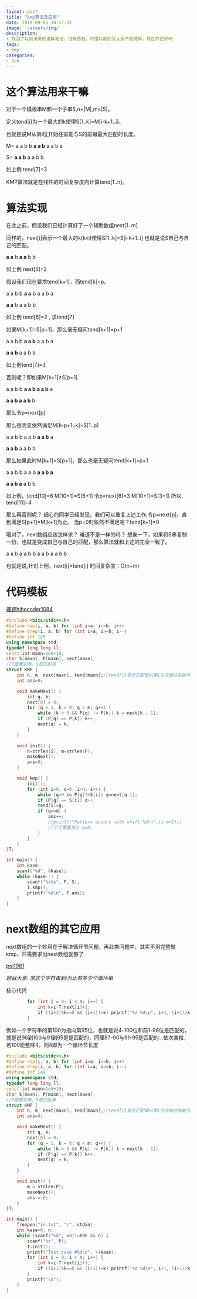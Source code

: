 ```yaml
---
layout: post
title: "kmp算法及应用"
date: 2018-09-05 10:57:32
image: '/assets/img/'
description:
- 找回了以前涛哥的讲解笔记，很有感触，可惜以前的我太弱不能理解，现在你还好吗
tags:
- kmp
categories:
- acm
---
```


# 这个算法用来干嘛
对于一个模板串M和一个子串S,n=|M|,m=|S|。

定义tend[i]为一个最大的k使得S[1..k]=M[i-k+1..i]。 

也就是说M从第i位开始往前能与S的前缀最大匹配的长度。

M= a a b b **a a b** a a b a

S= **a a b** a a b b

如上例 tend[7]=3

KMP算法就是在线性的时间复杂度内计算tend[1..n]。

# 算法实现
在此之前，假设我们已经计算好了一个辅助数组next[1..m] 

同样的，next[i]表示一个最大的k(k<i)使得S[1..k]=S[i-k+1..i] 
也就是说S自己与自己的匹配。

**a a** b **a a** b b

如上例 next[5]=2

假设我们现在要求tend[k+1]，而tend[k]=p。

a a b b **a a** b a a b a

**a a** b a a b b

如上例 tend[6]=2 , 求tend[7] 

如果M[k+1]=S[p+1]，那么毫无疑问tend[k+1]=p+1

a a b b **a a b** a a b a 

**a a b** a a b b

如上例tend[7]=3

否则呢？即如果M[k+1]≠S[p+1]

a a b b **a a b a a b** a 

**a a b a a b** b

那么令p=next[p] 

那么很明显依然满足M[k-p+1..k]=S[1..p]

a a b b a a b **a a b** a 

**a a b** a a b b

那么如果此时M[k+1]=S[p+1]，那么也毫无疑问tend[k+1]=p+1

a a b b a a b **a a b a**

**a a b a** a b b

如上例，tend[10]=6 M[10+1]≠S[6+1] 令p=next[6]=3 M[10+1]=S[3+1] 所以tend[11]=4

那么再否则呢？ 细心的同学已经发现，我们可以重复上述工作,令p=next[p]，直到满足S[p+1]=M[k+1]为止。 当p=0时依然不满足呢？tend[k+1]=0

哦对了，next数组应该怎样求？ 难道不是一样的吗？ 想象一下，如果将S串复制一份，也就是变成自己与自己的匹配，那么算法就和上述的完全一致了。

a a b a a b b
a a b a a b b

也就是说,针对上例，next[i]=tend[i] 
时间复杂度：O(n+m)

# 代码模板 

[裸题hihocoder1084](http://hihocoder.com/problemset/problem/1084)

```c++
#include <bits/stdc++.h>
#define rep(i, a, b) for (int i=a; i<=b; i++)
#define drep(i, a, b) for (int i=a; i>=b; i--)
#define inf 1e9
using namespace std;
typedef long long ll;
const int maxn=1e6+10;
char S[maxn], P[maxn], next[maxn];
//P是模式串，S是匹配串
struct KMP {
    int n, m, next[maxn], tend[maxn];//tend[i]表示匹配串从第i位开始往前能与S的前缀最大匹配的长度
    int ans=0;

    void makeNext() {
        int q, k;
        next[0] = 0;
        for (q = 1, k = 0; q < m; q++) {
            while (k > 0 && P[q] != P[k]) k = next[k - 1];
            if (P[q] == P[k]) k++;
            next[q] = k;
        }
    }

    void init() {
        n=strlen(S), m=strlen(P);
        makeNext();
        ans=0;
    }

    void kmp() {
        init();
        for (int i=0, q=0; i<n; i++) {
            while (q>0 && P[q]!=S[i]) q=next[q-1];
            if (P[q] == S[i]) q++;
            tend[i]=q;
            if (q==m) {
                ans++;
                //printf("Pattern occurs with shift:%d\n",(i-m+1));
                //不可重叠加上 q=0;
            }
        }
    }
}T;

int main() {
    int kase;
    scanf("%d", &kase);
    while (kase--) {
        scanf("%s%s", P, S);
        T.kmp();
        printf("%d\n", T.ans);
    }
}
```

# next数组的其它应用
next数组的一个妙用在于解决循环节问题，再此类问题中，其实不用完整做kmp，只需要求出next数组就够了

[poj1961](http://poj.org/problem?id=1961)

*题目大意: 求这个字符串到i为止有多少个循环串*

核心代码
```c++
        for (int i = 0; i < n; i++) {
            int k=i-T.next[i]+1;
            if ((i+1)%k==0 && (i+1)!=k) printf("%d %d\n", i+1, (i+1)/k);
        }
```
例如一个字符串的第100为指向第95位，也就是说4-100位和前1-96位是匹配的，就是说96到100与91到95是是匹配的，同理87-90与91-95是匹配的...依次类推，若100能整除4，则4即为一个循环节长度

```c++
#include <bits/stdc++.h>
#define rep(i, a, b) for (int i=a; i<=b; i++)
#define drep(i, a, b) for (int i=a; i>=b; i--)
#define inf 1e9
using namespace std;
typedef long long ll;
const int maxn=1e6+10;
char S[maxn], P[maxn], next[maxn];
//P是模式串，S是匹配串
struct KMP {
    int n, m, next[maxn], tend[maxn];//tend[i]表示匹配串从第i位开始往前能与S的前缀最大匹配的长度
    int ans=0;

    void makeNext() {
        int q, k;
        next[0] = 0;
        for (q = 1, k = 0; q < m; q++) {
            while (k > 0 && P[q] != P[k]) k = next[k - 1];
            if (P[q] == P[k]) k++;
            next[q] = k;
        }
    }

    void init() {
        m = strlen(P);
        makeNext();
        ans = 0;
    }
}T;

int main() {
    freopen("in.txt", "r", stdin);
    int kase=0, n;
    while (scanf("%d", &n)!=EOF && n) {
        scanf("%s", P);
        T.init();
        printf("Test case #%d\n", ++kase);
        for (int i = 0; i < n; i++) {
            int k=i-T.next[i]+1;
            if ((i+1)%k==0 && (i+1)!=k) printf("%d %d\n", i+1, (i+1)/k);
        }
        printf("\n");
    }
}
```

